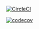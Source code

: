 
[![CircleCI](https://dl.circleci.com/status-badge/img/gh/AbdulazizAlsharif/lab-06/tree/main.svg?style=svg)](https://dl.circleci.com/status-badge/redirect/gh/AbdulazizAlsharif/lab-06/tree/main)

[![codecov](https://codecov.io/gh/AbdulazizAlsharif/lab-06/branch/main/graph/badge.svg?token=DE2AmJai4D)](https://codecov.io/gh/AbdulazizAlsharif/lab-06)